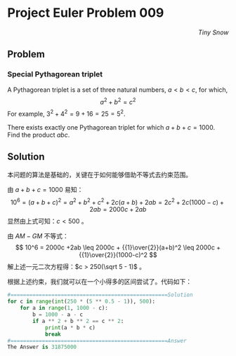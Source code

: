 # Project Euler	Problem 009

<p align="right"><i>Tiny Snow</i></p>



## Problem

### Special Pythagorean triplet

A Pythagorean triplet is a set of three natural numbers, $a < b < c$, for which,
$$
a^2 + b^2 = c^2
$$
For example, $3^2 + 4^2 = 9 + 16 = 25 = 5^2$.

There exists exactly one Pythagorean triplet for which $a + b + c = 1000$.
Find the product $abc$.



## Solution

本问题的算法是基础的，关键在于如何能够借助不等式去约束范围。

由 $a + b + c = 1000$ 易知：
$$
10^6 = (a+b+c)^2 = a^2 + b^2 + c^2 + 2c(a+b) +2ab = 2c^2 + 2c(1000-c) + 2ab = 2000c +2ab
$$
显然由上式可知：$c < 500$ 。

由 $AM-GM$ 不等式：
$$
10^6 = 2000c +2ab \leq 2000c + {{1}\over{2}}(a+b)^2 \leq 2000c + {{1}\over{2}}(1000-c)^2
$$
解上述一元二次方程得：$c > 250(\sqrt 5 - 1)$ 。

根据上述约束，我们就可以在一个小得多的区间尝试了。代码如下：

```python
#==================================================Solution
for c in range(int(250 * (5 ** 0.5 - 1)), 500):
    for a in range(1, 1000 - c):
        b = 1000 - a - c
        if a ** 2 + b ** 2 == c ** 2:
            print(a * b * c)
            break
#==================================================Answer
The Answer is 31875000
```